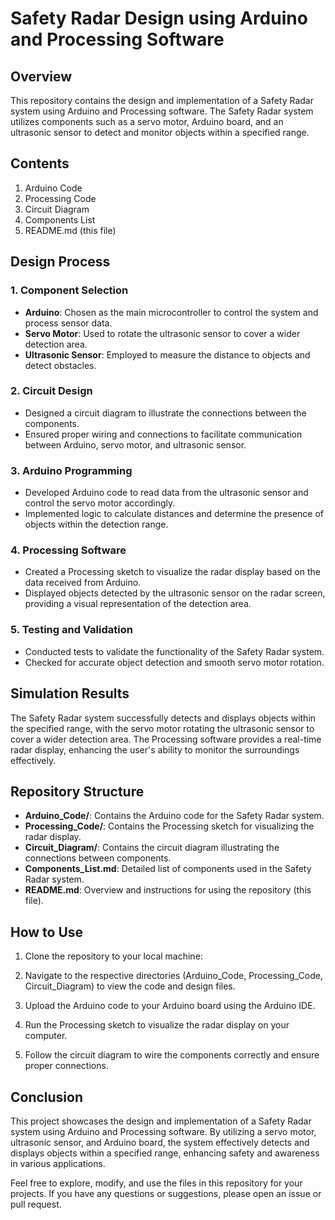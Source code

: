 # Safety Radar Design using Arduino and Processing Software

## Overview

This repository contains the design and implementation of a Safety Radar system using Arduino and Processing software. The Safety Radar system utilizes components such as a servo motor, Arduino board, and an ultrasonic sensor to detect and monitor objects within a specified range.

## Contents

1. Arduino Code
2. Processing Code
3. Circuit Diagram
4. Components List
5. README.md (this file)

## Design Process

### 1. Component Selection

- **Arduino**: Chosen as the main microcontroller to control the system and process sensor data.
- **Servo Motor**: Used to rotate the ultrasonic sensor to cover a wider detection area.
- **Ultrasonic Sensor**: Employed to measure the distance to objects and detect obstacles.
  
### 2. Circuit Design

- Designed a circuit diagram to illustrate the connections between the components.
- Ensured proper wiring and connections to facilitate communication between Arduino, servo motor, and ultrasonic sensor.

### 3. Arduino Programming

- Developed Arduino code to read data from the ultrasonic sensor and control the servo motor accordingly.
- Implemented logic to calculate distances and determine the presence of objects within the detection range.

### 4. Processing Software

- Created a Processing sketch to visualize the radar display based on the data received from Arduino.
- Displayed objects detected by the ultrasonic sensor on the radar screen, providing a visual representation of the detection area.

### 5. Testing and Validation

- Conducted tests to validate the functionality of the Safety Radar system.
- Checked for accurate object detection and smooth servo motor rotation.

## Simulation Results

The Safety Radar system successfully detects and displays objects within the specified range, with the servo motor rotating the ultrasonic sensor to cover a wider detection area. The Processing software provides a real-time radar display, enhancing the user's ability to monitor the surroundings effectively.

## Repository Structure

- **Arduino_Code/**: Contains the Arduino code for the Safety Radar system.
- **Processing_Code/**: Contains the Processing sketch for visualizing the radar display.
- **Circuit_Diagram/**: Contains the circuit diagram illustrating the connections between components.
- **Components_List.md**: Detailed list of components used in the Safety Radar system.
- **README.md**: Overview and instructions for using the repository (this file).

## How to Use

1. Clone the repository to your local machine:

2. Navigate to the respective directories (Arduino_Code, Processing_Code, Circuit_Diagram) to view the code and design files.

3. Upload the Arduino code to your Arduino board using the Arduino IDE.

4. Run the Processing sketch to visualize the radar display on your computer.

5. Follow the circuit diagram to wire the components correctly and ensure proper connections.

## Conclusion

This project showcases the design and implementation of a Safety Radar system using Arduino and Processing software. By utilizing a servo motor, ultrasonic sensor, and Arduino board, the system effectively detects and displays objects within a specified range, enhancing safety and awareness in various applications.

Feel free to explore, modify, and use the files in this repository for your projects. If you have any questions or suggestions, please open an issue or pull request.

